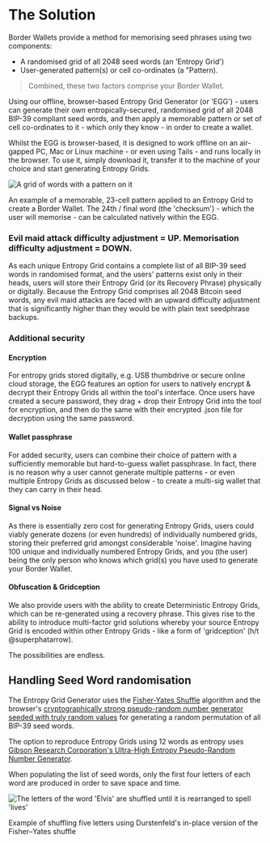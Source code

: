 # The Solution

Border Wallets provide a method for memorising seed phrases using two components:

- A randomised grid of all 2048 seed words (an 'Entropy Grid')
- User-generated pattern(s) or cell co-ordinates (a "Pattern).

> Combined, these two factors comprise your Border Wallet.

Using our offline, browser-based Entropy Grid Generator (or 'EGG') - users can generate their own entropically-secured, randomised grid of all 2048 BIP-39 compliant seed words, and then apply a memorable pattern or set of cell co-ordinates to it - which only they know - in order to create a wallet.

Whilst the EGG is browser-based, it is designed to work offline on an air-gapped PC, Mac or Linux machine - or even using Tails - and runs locally in the browser. To use it, simply download it, transfer it to the machine of your choice and start generating Entropy Grids.

![A grid of words with a pattern on it](/bw_docs_entropy_grid_top_half_patterned.png)

<caption>An example of a memorable, 23-cell pattern applied to an Entropy Grid to create a Border Wallet. The 24th / final word (the 'checksum') - which the user will memorise - can be calculated natively within the EGG.</caption>

### Evil maid attack difficulty adjustment = UP. Memorisation difficulty adjustment = DOWN.

As each unique Entropy Grid contains a complete list of all BIP-39 seed words in randomised format, and the users' patterns exist only in their heads, users will store their Entropy Grid (or its Recovery Phrase) physically or digitally. Because the Entropy Grid comprises all 2048 Bitcoin seed words, any evil maid attacks are faced with an upward difficulty adjustment that is significantly higher than they would be with plain text seedphrase backups.

### Additional security

#### Encryption

For entropy grids stored digitally, e.g. USB thumbdrive or secure online cloud storage, the EGG features an option for users to natively encrypt & decrypt their Entropy Grids all within the tool's interface. Once users have created a secure password, they drag + drop their Entropy Grid into the tool for encryption, and then do the same with their encrypted .json file for decryption using the same password.

#### Wallet passphrase

For added security, users can combine their choice of pattern with a sufficiently memorable but hard-to-guess wallet passphrase. In fact, there is no reason why a user cannot generate multiple patterns - or even multiple Entropy Grids as discussed below - to create a multi-sig wallet that they can carry in their head.

#### Signal vs Noise

As there is essentially zero cost for generating Entropy Grids, users could viably generate dozens (or even hundreds) of individually numbered grids, storing their preferred grid amongst considerable 'noise'. Imagine having 100 unique and individually numbered Entropy Grids, and you (the user) being the only person who knows which grid(s) you have used to generate your Border Wallet.

#### Obfuscation & Gridception

We also provide users with the ability to create Deterministic Entropy Grids, which can be re-generated using a recovery phrase. This gives rise to the ability to introduce multi-factor grid solutions whereby your source Entropy Grid is encoded within other Entropy Grids - like a form of 'gridception' (h/t @superphatarrow).

The possibilities are endless.

## Handling Seed Word randomisation

The Entropy Grid Generator uses the [Fisher-Yates Shuffle](https://en.wikipedia.org/wiki/Fisher%E2%80%93Yates_shuffle) algorithm and the browser's [cryptographically strong pseudo-random number generator seeded with truly random values](https://w3c.github.io/webcrypto/#crypto-interface) for generating a random permutation of all BIP-39 seed words.

The option to reproduce Entropy Grids using 12 words as entropy uses [Gibson Research Corporation's Ultra-High Entropy Pseudo-Random Number Generator](https://www.grc.com/otg/uheprng.htm).

When populating the list of seed words, only the first four letters of each word are produced in order to save space and time.

![The letters of the word 'Elvis' are shuffled until it is rearranged to spell 'lives'](/Durstenfeld_shuffle.svg)

<caption>Example of shuffling five letters using Durstenfeld's in-place version of the Fisher–Yates shuffle</caption>
